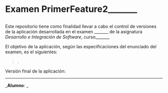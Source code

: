 # Examen PrimerFeature2_______
## 

Este repositorio tiene como finalidad llevar a cabo el control de versiones de la aplicación desarrollada en el examen _______ de la asignatura _Desarrollo e Integración de Software_, curso_______

El objetivo de la aplicación, según las especificaciones del enunciado del examen, es el siguientes:
> .




Versión final de la aplicación:

________________________________________

_**Alumno**: _
